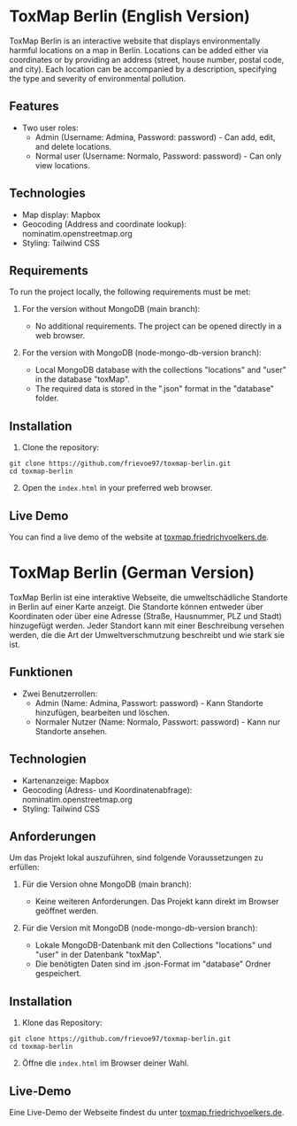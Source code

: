 # ToxMap Berlin (English Version)

ToxMap Berlin is an interactive website that displays environmentally harmful locations on a map in Berlin. Locations can be added either via coordinates or by providing an address (street, house number, postal code, and city). Each location can be accompanied by a description, specifying the type and severity of environmental pollution.

## Features

- Two user roles:
  - Admin (Username: Admina, Password: password) - Can add, edit, and delete locations.
  - Normal user (Username: Normalo, Password: password) - Can only view locations.

## Technologies

- Map display: Mapbox
- Geocoding (Address and coordinate lookup): nominatim.openstreetmap.org
- Styling: Tailwind CSS

## Requirements

To run the project locally, the following requirements must be met:

1. For the version without MongoDB (main branch):
   - No additional requirements. The project can be opened directly in a web browser.

2. For the version with MongoDB (node-mongo-db-version branch):
   - Local MongoDB database with the collections "locations" and "user" in the database "toxMap".
   - The required data is stored in the ".json" format in the "database" folder.

## Installation

1. Clone the repository:

```
git clone https://github.com/frievoe97/toxmap-berlin.git
cd toxmap-berlin
```

2. Open the `index.html` in your preferred web browser.

## Live Demo

You can find a live demo of the website at [toxmap.friedrichvoelkers.de](https://toxmap.friedrichvoelkers.de).

# ToxMap Berlin (German Version)

ToxMap Berlin ist eine interaktive Webseite, die umweltschädliche Standorte in Berlin auf einer Karte anzeigt. Die Standorte können entweder über Koordinaten oder über eine Adresse (Straße, Hausnummer, PLZ und Stadt) hinzugefügt werden. Jeder Standort kann mit einer Beschreibung versehen werden, die die Art der Umweltverschmutzung beschreibt und wie stark sie ist.

## Funktionen

- Zwei Benutzerrollen:
  - Admin (Name: Admina, Passwort: password) - Kann Standorte hinzufügen, bearbeiten und löschen.
  - Normaler Nutzer (Name: Normalo, Passwort: password) - Kann nur Standorte ansehen.

## Technologien

- Kartenanzeige: Mapbox
- Geocoding (Adress- und Koordinatenabfrage): nominatim.openstreetmap.org
- Styling: Tailwind CSS

## Anforderungen

Um das Projekt lokal auszuführen, sind folgende Voraussetzungen zu erfüllen:

1. Für die Version ohne MongoDB (main branch):
   - Keine weiteren Anforderungen. Das Projekt kann direkt im Browser geöffnet werden.

2. Für die Version mit MongoDB (node-mongo-db-version branch):
   - Lokale MongoDB-Datenbank mit den Collections "locations" und "user" in der Datenbank "toxMap".
   - Die benötigten Daten sind im .json-Format im "database" Ordner gespeichert.

## Installation

1. Klone das Repository:

```
git clone https://github.com/frievoe97/toxmap-berlin.git
cd toxmap-berlin
```

2. Öffne die `index.html` im Browser deiner Wahl.

## Live-Demo

Eine Live-Demo der Webseite findest du unter [toxmap.friedrichvoelkers.de](https://toxmap.friedrichvoelkers.de).

